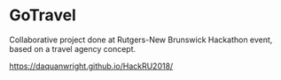 # GoTravel
Collaborative project done at Rutgers-New Brunswick Hackathon event, based on a travel agency concept.

https://daquanwright.github.io/HackRU2018/
